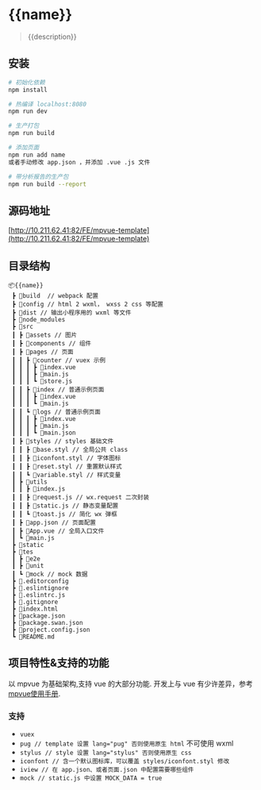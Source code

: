 # {{name}}

> {{description}}

## 安装

``` bash
# 初始化依赖
npm install

# 热编译 localhost:8080
npm run dev

# 生产打包
npm run build

# 添加页面
npm run add name
或者手动修改 app.json ，并添加 .vue .js 文件

# 带分析报告的生产包
npm run build --report
```

## 源码地址

[http://10.211.62.41:82/FE/mpvue-template](http://10.211.62.41:82/FE/mpvue-template)


## 目录结构
```
📦{{name}}
 ┣ 📂build  // webpack 配置
 ┣ 📂config // html 2 wxml， wxss 2 css 等配置 
 ┣ 📂dist // 输出小程序用的 wxml 等文件
 ┣ 📂node_modules
 ┣ 📂src
 ┃ ┣ 📂assets // 图片
 ┃ ┣ 📂components // 组件
 ┃ ┣ 📂pages // 页面
 ┃ ┃ ┣ 📂counter // vuex 示例
 ┃ ┃ ┃ ┣ 📜index.vue
 ┃ ┃ ┃ ┣ 📜main.js
 ┃ ┃ ┃ ┗ 📜store.js
 ┃ ┃ ┣ 📂index // 普通示例页面
 ┃ ┃ ┃ ┣ 📜index.vue
 ┃ ┃ ┃ ┗ 📜main.js
 ┃ ┃ ┗ 📂logs // 普通示例页面
 ┃ ┃ ┃ ┣ 📜index.vue
 ┃ ┃ ┃ ┣ 📜main.js
 ┃ ┃ ┃ ┗ 📜main.json
 ┃ ┣ 📂styles // styles 基础文件
 ┃ ┃ ┣ 📜base.styl // 全局公共 class
 ┃ ┃ ┣ 📜iconfont.styl // 字体图标
 ┃ ┃ ┣ 📜reset.styl // 重置默认样式
 ┃ ┃ ┗ 📜variable.styl // 样式变量
 ┃ ┣ 📂utils
 ┃ ┃ ┣ 📜index.js
 ┃ ┃ ┣ 📜request.js // wx.request 二次封装
 ┃ ┃ ┣ 📜static.js // 静态变量配置
 ┃ ┃ ┗ 📜toast.js // 简化 wx 弹框
 ┃ ┣ 📜app.json // 页面配置
 ┃ ┣ 📜App.vue // 全局入口文件
 ┃ ┗ 📜main.js
 ┣ 📂static
 ┣ 📂tes
 ┃ ┣ 📂e2e
 ┃ ┣ 📂unit
 ┃ ┗ 📂mock // mock 数据
 ┣ 📜.editorconfig
 ┣ 📜.eslintignore
 ┣ 📜.eslintrc.js
 ┣ 📜.gitignore
 ┣ 📜index.html
 ┣ 📜package.json
 ┣ 📜package.swan.json
 ┣ 📜project.config.json
 ┗ 📜README.md
 ```

## 项目特性&支持的功能
以 mpvue 为基础架构,支持 vue 的大部分功能.
开发上与 vue 有少许差异，参考 [mpvue使用手册](http://mpvue.com/mpvue/#vue).

### 支持
 - `vuex`
 - `pug // template 设置 lang="pug" 否则使用原生 html` 不可使用 wxml
 - `stylus // style 设置 lang="stylus" 否则使用原生 css`
 - `iconfont // 含一个默认图标库，可以覆盖 styles/iconfont.styl 修改`
 - `iview // 在 app.json、或者页面.json 中配置需要哪些组件` 
 - `mock // static.js 中设置 MOCK_DATA = true`

